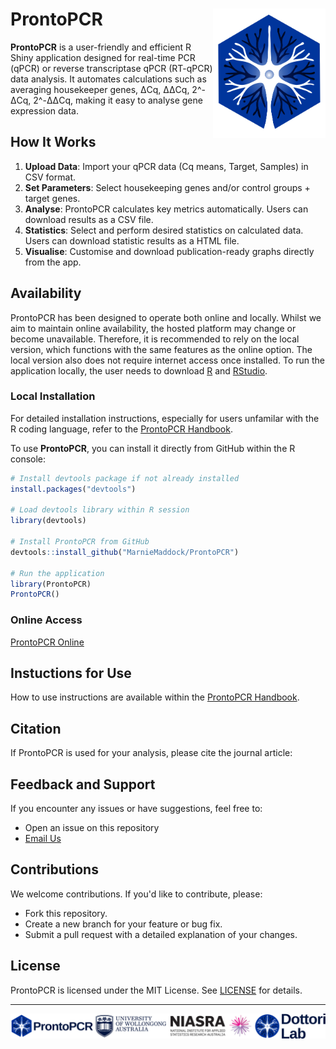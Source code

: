 # ProntoPCR <img src="/images/dottori_lab_pentagon.svg" alt="Logo" align="right" width="180">

**ProntoPCR** is a user-friendly and efficient R Shiny application designed for real-time PCR (qPCR) or reverse transcriptase qPCR (RT-qPCR) data analysis. It automates calculations such as averaging housekeeper genes, ΔCq, ΔΔCq, 2^-ΔCq, 2^-ΔΔCq, making it easy to analyse gene expression data.

## How It Works

1. **Upload Data**: Import your qPCR data (Cq means, Target, Samples) in CSV format.
2. **Set Parameters**: Select housekeeping genes and/or control groups + target genes.
3. **Analyse**: ProntoPCR calculates key metrics automatically. Users can download results as a CSV file.
4. **Statistics**: Select and perform desired statistics on calculated data. Users can download statistic results as a HTML file.
5. **Visualise**: Customise and download publication-ready graphs directly from the app.

## Availability

ProntoPCR has been designed to operate both online and locally. Whilst we aim to maintain online availability, the hosted platform may change or become unavailable. Therefore, it is recommended to rely on the local version, which functions with the same features as the online option. The local version also does not require internet access once installed. To run the application locally, the user needs to download [R](https://cran.r-project.org/) and [RStudio](https://posit.co/downloads/).

### Local Installation

For detailed installation instructions, especially for users unfamilar with the R coding language, refer to the [ProntoPCR Handbook](https://marniemaddock.github.io/ProntoPCR/). 

To use **ProntoPCR**, you can install it directly from GitHub within the R console:

```r
# Install devtools package if not already installed
install.packages("devtools")

# Load devtools library within R session
library(devtools)

# Install ProntoPCR from GitHub
devtools::install_github("MarnieMaddock/ProntoPCR")

# Run the application
library(ProntoPCR)
ProntoPCR()
```
### Online Access
[ProntoPCR Online](https://marniem.shinyapps.io/ProntoPCR/)

## Instuctions for Use
How to use instructions are available within the [ProntoPCR Handbook](https://marniemaddock.github.io/ProntoPCR/).

## Citation
If ProntoPCR is used for your analysis, please cite the journal article:


## Feedback and Support
If you encounter any issues or have suggestions, feel free to:

- Open an issue on this repository
- [Email Us](mlm715@uowmail.edu.au)

## Contributions
We welcome contributions. If you'd like to contribute, please:

- Fork this repository.
- Create a new branch for your feature or bug fix.
- Submit a pull request with a detailed explanation of your changes.
  
## License
ProntoPCR is licensed under the MIT License. See [LICENSE](https://github.com/MarnieMaddock/ProntoPCR/blob/main/LICENSE) for details.

---- 

![Footer](/images/footer.svg)
